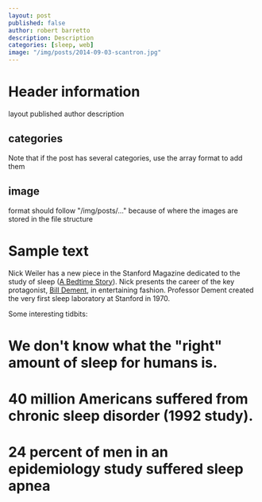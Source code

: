 ```yaml
---
layout: post
published: false
author: robert barretto
description: Description
categories: [sleep, web]
image: "/img/posts/2014-09-03-scantron.jpg"
---
```


# Header information

layout
published
author
description
## categories
Note that if the post has several categories, use the array format to add them

## image
format should follow "/img/posts/..." because of where the images are stored in the file structure


# Sample text
Nick Weiler has a new piece in the Stanford Magazine dedicated to the study of sleep ([A Bedtime Story](https://alumni.stanford.edu/get/page/magazine/article/?article_id=72890)). Nick presents the career of the key protagonist, [Bill Dement](http://en.wikipedia.org/wiki/William_C._Dement), in entertaining fashion. Professor Dement created the very first sleep laboratory at Stanford in 1970.

Some interesting tidbits:

# We don't know what the "right" amount of sleep for humans is.

# 40 million Americans suffered from chronic sleep disorder (1992 study).

# 24 percent of men in an epidemiology study suffered sleep apnea
